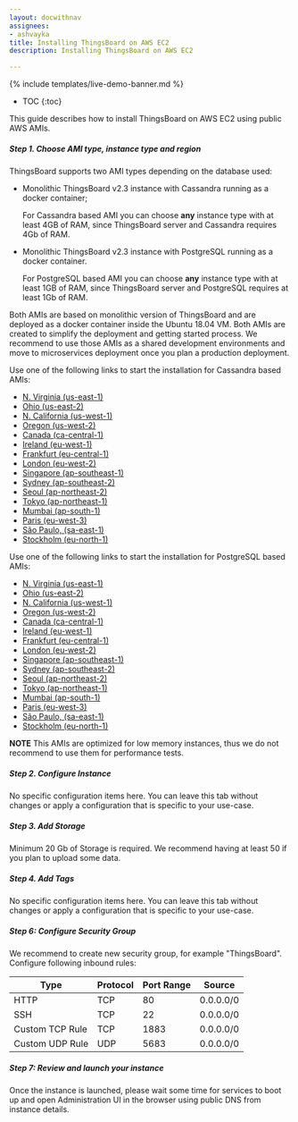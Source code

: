 ```yaml
---
layout: docwithnav
assignees:
- ashvayka
title: Installing ThingsBoard on AWS EC2
description: Installing ThingsBoard on AWS EC2

---
```


{% include templates/live-demo-banner.md %}

* TOC
{:toc}

This guide describes how to install ThingsBoard on AWS EC2 using public AWS AMIs.

##### Step 1. Choose AMI type, instance type and region

ThingsBoard supports two AMI types depending on the database used:

 - Monolithic ThingsBoard v2.3 instance with Cassandra running as a docker container;
   
   For Cassandra based AMI you can choose **any** instance type with at least 4GB of RAM, since ThingsBoard server and Cassandra requires 4Gb of RAM.
 - Monolithic ThingsBoard v2.3 instance with PostgreSQL running as a docker container.
   
   For PostgreSQL based AMI you can choose **any** instance type with at least 1GB of RAM, since ThingsBoard server and PostgreSQL requires at least 1Gb of RAM. 
 
Both AMIs are based on monolithic version of ThingsBoard and are deployed as a docker container inside the Ubuntu 18.04 VM. 
Both AMIs are created to simplify the deployment and getting started process. 
We recommend to use those AMIs as a shared development environments and move to microservices deployment once you plan a production deployment.  

Use one of the following links to start the installation for Cassandra based AMIs:

 - [N. Virginia (us-east-1)](https://console.aws.amazon.com/ec2/v2/home?region=us-east-1#LaunchInstanceWizard:ami=ami-06bbc8270d3b825c8)
 - [Ohio (us-east-2)](https://console.aws.amazon.com/ec2/v2/home?region=us-east-2#LaunchInstanceWizard:ami=ami-0338996707f0699ed)
 - [N. California (us-west-1)](https://console.aws.amazon.com/ec2/v2/home?region=us-west-1#LaunchInstanceWizard:ami=ami-0905e75ffe1c53b0a)
 - [Oregon (us-west-2)](https://console.aws.amazon.com/ec2/v2/home?region=us-west-2#LaunchInstanceWizard:ami=ami-0f84d072d240ee434)
 - [Canada (ca-central-1)](https://console.aws.amazon.com/ec2/v2/home?region=ca-central-1#LaunchInstanceWizard:ami=ami-0c609772c29abc79d)
 - [Ireland (eu-west-1)](https://console.aws.amazon.com/ec2/v2/home?region=eu-west-1#LaunchInstanceWizard:ami=ami-098b0ae09708cb345)
 - [Frankfurt (eu-central-1)](https://console.aws.amazon.com/ec2/v2/home?region=eu-central-1#LaunchInstanceWizard:ami=ami-005239c9b2d9c9136)
 - [London (eu-west-2)](https://console.aws.amazon.com/ec2/v2/home?region=eu-west-2#LaunchInstanceWizard:ami=ami-0bc91f391b8b088e3)
 - [Singapore (ap-southeast-1)](https://console.aws.amazon.com/ec2/v2/home?region=ap-southeast-1#LaunchInstanceWizard:ami=ami-03a8684135f70e727)
 - [Sydney (ap-southeast-2)](https://console.aws.amazon.com/ec2/v2/home?region=ap-southeast-2#LaunchInstanceWizard:ami=ami-0a43642034c1b2b6a)
 - [Seoul (ap-northeast-2)](https://console.aws.amazon.com/ec2/v2/home?region=ap-northeast-2#LaunchInstanceWizard:ami=ami-0735851c9683d88a0)
 - [Tokyo (ap-northeast-1)](https://console.aws.amazon.com/ec2/v2/home?region=ap-northeast-1#LaunchInstanceWizard:ami=ami-0dca84da533d23f52)
 - [Mumbai (ap-south-1)](https://console.aws.amazon.com/ec2/v2/home?region=ap-south-1#LaunchInstanceWizard:ami=ami-0a6f2378d7d0429dd)
 - [Paris (eu-west-3)](https://console.aws.amazon.com/ec2/v2/home?region=eu-west-3#LaunchInstanceWizard:ami=ami-01d75cccedb8c14ad)
 - [São Paulo, (sa-east-1)](https://console.aws.amazon.com/ec2/v2/home?region=sa-east-1#LaunchInstanceWizard:ami=ami-00cec440a6d01f221)
 - [Stockholm (eu-north-1)](https://console.aws.amazon.com/ec2/v2/home?region=eu-north-1#LaunchInstanceWizard:ami=ami-0a219a17229fef2d0)
 
Use one of the following links to start the installation for PostgreSQL based AMIs: 

 - [N. Virginia (us-east-1)](https://console.aws.amazon.com/ec2/v2/home?region=us-east-1#LaunchInstanceWizard:ami=ami-0db4beb393ae6f0e5)
 - [Ohio (us-east-2)](https://console.aws.amazon.com/ec2/v2/home?region=us-east-2#LaunchInstanceWizard:ami=ami-057826120d96ce9f1)
 - [N. California (us-west-1)](https://console.aws.amazon.com/ec2/v2/home?region=us-west-1#LaunchInstanceWizard:ami=ami-00e7e99011ec3331f)
 - [Oregon (us-west-2)](https://console.aws.amazon.com/ec2/v2/home?region=us-west-2#LaunchInstanceWizard:ami=ami-03114ddd8e139132d)
 - [Canada (ca-central-1)](https://console.aws.amazon.com/ec2/v2/home?region=ca-central-1#LaunchInstanceWizard:ami=ami-0cbd9c97ae1ae47fb)
 - [Ireland (eu-west-1)](https://console.aws.amazon.com/ec2/v2/home?region=eu-west-1#LaunchInstanceWizard:ami=ami-0d2a1f215a46cfbc9)
 - [Frankfurt (eu-central-1)](https://console.aws.amazon.com/ec2/v2/home?region=eu-central-1#LaunchInstanceWizard:ami=ami-0c175564f025984b6)
 - [London (eu-west-2)](https://console.aws.amazon.com/ec2/v2/home?region=eu-west-2#LaunchInstanceWizard:ami=ami-00098d6e58fba660a)
 - [Singapore (ap-southeast-1)](https://console.aws.amazon.com/ec2/v2/home?region=ap-southeast-1#LaunchInstanceWizard:ami=ami-01621fc34a5423423)
 - [Sydney (ap-southeast-2)](https://console.aws.amazon.com/ec2/v2/home?region=ap-southeast-2#LaunchInstanceWizard:ami=ami-0fb13b3f721d9d991)
 - [Seoul (ap-northeast-2)](https://console.aws.amazon.com/ec2/v2/home?region=ap-northeast-2#LaunchInstanceWizard:ami=ami-064a94dd98b556224)
 - [Tokyo (ap-northeast-1)](https://console.aws.amazon.com/ec2/v2/home?region=ap-northeast-1#LaunchInstanceWizard:ami=ami-03fe1bc2c64484f77)
 - [Mumbai (ap-south-1)](https://console.aws.amazon.com/ec2/v2/home?region=ap-south-1#LaunchInstanceWizard:ami=ami-09e8b8cef98e56ea8)
 - [Paris (eu-west-3)](https://console.aws.amazon.com/ec2/v2/home?region=eu-west-3#LaunchInstanceWizard:ami=ami-03a2affe931efb595)
 - [São Paulo, (sa-east-1)](https://console.aws.amazon.com/ec2/v2/home?region=sa-east-1#LaunchInstanceWizard:ami=ami-0779a1ab32c12f7e8)
 - [Stockholm (eu-north-1)](https://console.aws.amazon.com/ec2/v2/home?region=eu-north-1#LaunchInstanceWizard:ami=ami-0207bb6be991c441a)
 
 
**NOTE** This AMIs are optimized for low memory instances, thus we do not recommend to use them for performance tests.
 
##### Step 2. Configure Instance

No specific configuration items here. You can leave this tab without changes or apply a configuration that is specific to your use-case.

##### Step 3. Add Storage

Minimum 20 Gb of Storage is required. We recommend having at least 50 if you plan to upload some data.

##### Step 4. Add Tags

No specific configuration items here. You can leave this tab without changes or apply a configuration that is specific to your use-case.

##### Step 6: Configure Security Group

We recommend to create new security group, for example "ThingsBoard". Configure following inbound rules:

| Type            | Protocol | Port Range | Source    |
|-----------------|----------|------------|-----------|
| HTTP            | TCP      | 80         | 0.0.0.0/0 |
| SSH             | TCP      | 22         | 0.0.0.0/0 |
| Custom TCP Rule | TCP      | 1883       | 0.0.0.0/0 |
| Custom UDP Rule | UDP      | 5683       | 0.0.0.0/0 |

##### Step 7: Review and launch your instance

Once the instance is launched, please wait some time for services to boot up and open Administration UI in the browser using public DNS from instance details.

